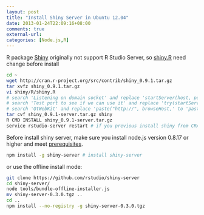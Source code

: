 ```yaml
---
layout: post
title: "Install Shiny Server in Ubuntu 12.04"
date: 2013-01-24T22:09:16+08:00
comments: true
external-url:
categories: [Node.js,R]
---
```

R package [Shiny](http://cran.r-project.org/web/packages/shiny/index.html) originally not support R Studio Server, so [shiny.R](https://github.com/rstudio/shiny/raw/master/R/shiny.R) need change before install

```bash install shiny package for R Studio
cd ~
wget http://cran.r-project.org/src/contrib/shiny_0.9.1.tar.gz
tar xvfz shiny_0.9.1.tar.gz
vi shiny/R/shiny.R
# search 'Listening on domain socket' and replace 'startServer(host, port' to 'startServer("0.0.0.0", port'
# search 'Test port to see if we can use it' and replace 'try(startServer(host, port' to 'try(startServer("0.0.0.0", port'
# search 'QtWebKit' and replace 'paste("http://", browseHost,' to 'paste("http://", "your.rstudio.host.name",'
tar cvf shiny_0.9.1-server.tar.gz shiny
R CMD INSTALL shiny_0.9.1-server.tar.gz
service rstudio-server restart # if you previous install shiny from CRAN
```

Before install shiny server, make sure you install node.js version 0.8.17 or higher and meet [prerequisites](https://github.com/rstudio/shiny-server#prerequisites).

```bash install shiny-server
npm install -g shiny-server # install shiny-server
```

or use the offline install mode:

```bash
git clone https://github.com/rstudio/shiny-server
cd shiny-server/
node tools/bundle-offline-installer.js
mv shiny-server-0.3.0.tgz ..
cd ..
npm install --no-registry -g shiny-server-0.3.0.tgz
```